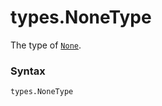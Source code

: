 # types.NoneType

The type of [`None`](/abstraction/interpreter/None.md).

### Syntax

```python
types.NoneType
```
